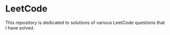 # LeetCode
This repository is dedicated to solutions of various LeetCode questions that I have solved.
